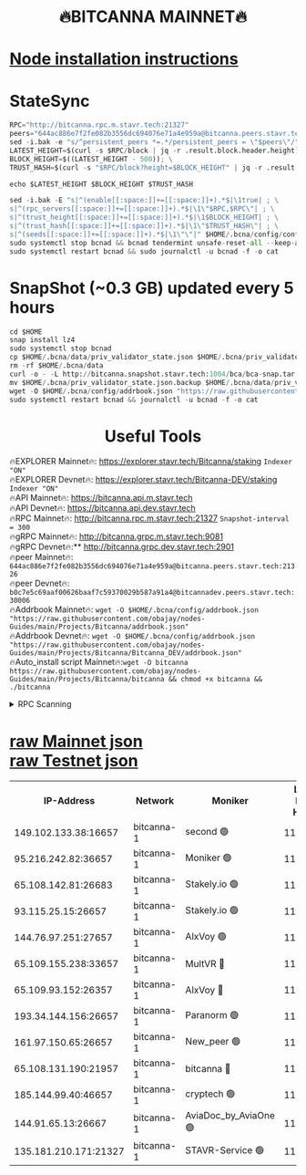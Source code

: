 <h1 align="center"> 🔥BITCANNA MAINNET🔥</h1>


[Node installation instructions](https://github.com/obajay/nodes-Guides/tree/main/Projects/Bitcanna)
=

# StateSync
```python
RPC="http://bitcanna.rpc.m.stavr.tech:21327"
peers="644ac886e7f2fe082b3556dc694076e71a4e959a@bitcanna.peers.stavr.tech:21326"
sed -i.bak -e "s/^persistent_peers *=.*/persistent_peers = \"$peers\"/" $HOME/.bcna/config/config.toml
LATEST_HEIGHT=$(curl -s $RPC/block | jq -r .result.block.header.height); \
BLOCK_HEIGHT=$((LATEST_HEIGHT - 500)); \
TRUST_HASH=$(curl -s "$RPC/block?height=$BLOCK_HEIGHT" | jq -r .result.block_id.hash)

echo $LATEST_HEIGHT $BLOCK_HEIGHT $TRUST_HASH

sed -i.bak -E "s|^(enable[[:space:]]+=[[:space:]]+).*$|\1true| ; \
s|^(rpc_servers[[:space:]]+=[[:space:]]+).*$|\1\"$RPC,$RPC\"| ; \
s|^(trust_height[[:space:]]+=[[:space:]]+).*$|\1$BLOCK_HEIGHT| ; \
s|^(trust_hash[[:space:]]+=[[:space:]]+).*$|\1\"$TRUST_HASH\"| ; \
s|^(seeds[[:space:]]+=[[:space:]]+).*$|\1\"\"|" $HOME/.bcna/config/config.toml
sudo systemctl stop bcnad && bcnad tendermint unsafe-reset-all --keep-addr-book
sudo systemctl restart bcnad && sudo journalctl -u bcnad -f -o cat
```
# SnapShot (~0.3 GB) updated every 5 hours
```python
cd $HOME
snap install lz4
sudo systemctl stop bcnad
cp $HOME/.bcna/data/priv_validator_state.json $HOME/.bcna/priv_validator_state.json.backup
rm -rf $HOME/.bcna/data
curl -o - -L http://bitcanna.snapshot.stavr.tech:1004/bca/bca-snap.tar.lz4 | lz4 -c -d - | tar -x -C $HOME/.bcna --strip-components 2
mv $HOME/.bcna/priv_validator_state.json.backup $HOME/.bcna/data/priv_validator_state.json
wget -O $HOME/.bcna/config/addrbook.json "https://raw.githubusercontent.com/obajay/nodes-Guides/main/Projects/Bitcanna/addrbook.json"
sudo systemctl restart bcnad && journalctl -u bcnad -f -o cat
```

 <h1 align="center"> Useful Tools</h1>

🔥EXPLORER Mainnet🔥:    https://explorer.stavr.tech/Bitcanna/staking          `Indexer "ON"` \
🔥EXPLORER Devnet🔥:     https://explorer.stavr.tech/Bitcanna-DEV/staking     `Indexer "ON"` \
🔥API Mainnet🔥:         https://bitcanna.api.m.stavr.tech \
🔥API Devnet🔥:          https://bitcanna.api.dev.stavr.tech \
🔥RPC Mainnet🔥:         http://bitcanna.rpc.m.stavr.tech:21327         `Snapshot-interval = 300` \
🔥gRPC Mainnet🔥:        http://bitcanna.grpc.m.stavr.tech:9081 \
🔥gRPC Devnet🔥:**       http://bitcanna.grpc.dev.stavr.tech:2901 \
🔥peer Mainnet🔥:        `644ac886e7f2fe082b3556dc694076e71a4e959a@bitcanna.peers.stavr.tech:21326` \
🔥peer Devnet🔥:         `b0c7e5c69aaf00626baaf7c59370029b587a91a4@bitcannadev.peers.stavr.tech:30006` \
🔥Addrbook Mainnet🔥:    ```wget -O $HOME/.bcna/config/addrbook.json "https://raw.githubusercontent.com/obajay/nodes-Guides/main/Projects/Bitcanna/addrbook.json"``` \
🔥Addrbook Devnet🔥:    ```wget -O $HOME/.bcna/config/addrbook.json "https://raw.githubusercontent.com/obajay/nodes-Guides/main/Projects/Bitcanna/Bitcanna_DEV/addrbook.json"``` \
🔥Auto_install script Mainnet🔥:```wget -O bitcanna https://raw.githubusercontent.com/obajay/nodes-Guides/main/Projects/Bitcanna/bitcanna && chmod +x bitcanna && ./bitcanna```



<details>
<summary>RPC Scanning</summary>

<h2 align="center"> We scan nodes in real time every 4 hours. And we provide the final result of RPC endpoints.
We cannot influence the operation of these nodes in any way. </h2>


```python
If Voting Power is higher than 0 --> then the Node is a validator of the network and may be subject to attack and be a potential threat to the chain.
```
```python
We marked such validators with a red symbol
```

</details>

[raw Mainnet json](https://rpc-check.bcam.stavr.tech/bcam/rpc-bcam-result.json) \
[raw Testnet json](https://github.com/obajay/StateSync-snapshots/tree/main/Projects/Bitcanna/Rpc-Check-Testnet)
=



<table><tr><th>IP-Address</th><th>Network</th><th>Moniker</th><th>Latest Block Height</th><th>Earliest Block Height</th><th>Catching Up</th><th>Tx Index</th><th>Voting Power</th><th>Scan Time</th></tr><tr><td>149.102.133.38:16657</td><td>bitcanna-1</td><td>second 🟢</td><td>11569608</td><td>1</td><td>False</td><td>on</td><td>0</td><td>2023-12-07T09:39:18.064818784UTC</td></tr><tr><td>95.216.242.82:36657</td><td>bitcanna-1</td><td>Moniker 🟢</td><td>11569600</td><td>5776907</td><td>False</td><td>on</td><td>0</td><td>2023-12-07T09:38:28.680627892UTC</td></tr><tr><td>65.108.142.81:26683</td><td>bitcanna-1</td><td>Stakely.io 🟢</td><td>11569603</td><td>6152001</td><td>False</td><td>on</td><td>0</td><td>2023-12-07T09:38:48.045263760UTC</td></tr><tr><td>93.115.25.15:26657</td><td>bitcanna-1</td><td>Stakely.io 🟢</td><td>11569603</td><td>6520001</td><td>False</td><td>on</td><td>0</td><td>2023-12-07T09:38:41.532799520UTC</td></tr><tr><td>144.76.97.251:27657</td><td>bitcanna-1</td><td>AlxVoy 🟢</td><td>11569607</td><td>8805201</td><td>False</td><td>on</td><td>0</td><td>2023-12-07T09:39:09.457869379UTC</td></tr><tr><td>65.109.155.238:33657</td><td>bitcanna-1</td><td>MultVR 🔴</td><td>11569604</td><td>9933415</td><td>False</td><td>on</td><td>349505</td><td>2023-12-07T09:38:53.075025738UTC</td></tr><tr><td>65.109.93.152:26357</td><td>bitcanna-1</td><td>AlxVoy 🔴</td><td>11569608</td><td>10824001</td><td>False</td><td>on</td><td>1391603</td><td>2023-12-07T09:39:18.680645362UTC</td></tr><tr><td>193.34.144.156:26657</td><td>bitcanna-1</td><td>Paranorm 🟢</td><td>11569605</td><td>10961301</td><td>False</td><td>on</td><td>0</td><td>2023-12-07T09:38:57.818182165UTC</td></tr><tr><td>161.97.150.65:26657</td><td>bitcanna-1</td><td>New_peer 🟢</td><td>11569603</td><td>11334001</td><td>False</td><td>on</td><td>0</td><td>2023-12-07T09:38:48.424350018UTC</td></tr><tr><td>65.108.131.190:21957</td><td>bitcanna-1</td><td>bitcanna 🔴</td><td>11569604</td><td>11469604</td><td>False</td><td>on</td><td>408216</td><td>2023-12-07T09:38:57.557321562UTC</td></tr><tr><td>185.144.99.40:46657</td><td>bitcanna-1</td><td>cryptech 🟢</td><td>11569600</td><td>11528001</td><td>False</td><td>on</td><td>0</td><td>2023-12-07T09:38:26.277739904UTC</td></tr><tr><td>144.91.65.13:26667</td><td>bitcanna-1</td><td>AviaDoc_by_AviaOne 🟢</td><td>11569604</td><td>11563001</td><td>False</td><td>on</td><td>0</td><td>2023-12-07T09:39:04.751901449UTC</td></tr><tr><td>135.181.210.171:21327</td><td>bitcanna-1</td><td>STAVR-Service 🟢</td><td>11569606</td><td>11567001</td><td>False</td><td>on</td><td>0</td><td>2023-12-07T09:39:09.199242741UTC</td></tr></table>
